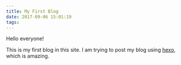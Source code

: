 ```yaml
---
title: My First Blog
date: 2017-09-06 15:01:19
tags:
---
```



Hello everyone!

This is my first blog in this site.
I am trying to post my blog using [hexo](https://hexo.io), which is amazing.
